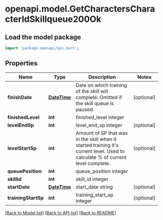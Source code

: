 # openapi.model.GetCharactersCharacterIdSkillqueue200Ok

## Load the model package
```dart
import 'package:openapi/api.dart';
```

## Properties
Name | Type | Description | Notes
------------ | ------------- | ------------- | -------------
**finishDate** | [**DateTime**](DateTime.md) | Date on which training of the skill will complete. Omitted if the skill queue is paused. | [optional] 
**finishedLevel** | **int** | finished_level integer | 
**levelEndSp** | **int** | level_end_sp integer | [optional] 
**levelStartSp** | **int** | Amount of SP that was in the skill when it started training it's current level. Used to calculate % of current level complete. | [optional] 
**queuePosition** | **int** | queue_position integer | 
**skillId** | **int** | skill_id integer | 
**startDate** | [**DateTime**](DateTime.md) | start_date string | [optional] 
**trainingStartSp** | **int** | training_start_sp integer | [optional] 

[[Back to Model list]](../README.md#documentation-for-models) [[Back to API list]](../README.md#documentation-for-api-endpoints) [[Back to README]](../README.md)


